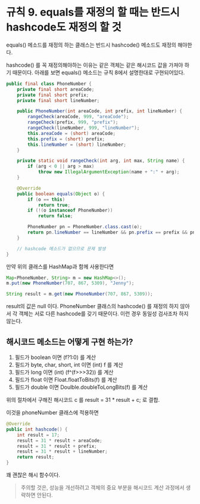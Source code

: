 # 규칙 9. equals를 재정의 할 때는 반드시 hashcode도 재정의 할 것
equals() 메소드를 재정의 하는 클래스는 반드시 hashcode() 메소드도 재정의 해야한다.

hashcode() 를 꼭 재정의해야하는 이유는 같은 객체는 같은 해시코드 값을 가져야 하기 때문이다. 아래를 보면 equals() 메소드는 규칙 8에서 설명한대로 구현되어있다.

```java
public final class PhoneNumber {
	private final short areaCode;
	private final short prefix;
	private final short lineNumber;

	public PhoneNumber(int areaCode, int prefix, int lineNumber) {
		rangeCheck(areaCode, 999, "areaCode");
		rangeCheck(prefix, 999, "prefix");
		rangeCheck(lineNumber, 999, "lineNumber");
		this.areaCode = (short) areaCode;
		this.prefix = (short) prefix;
		this.lineNumber = (short) lineNumber;
	}

	private static void rangeCheck(int arg, int max, String name) {
		if (arg < 0 || arg > max)
			throw new IllegalArgumentException(name + ":" + arg);
	}

	@Override
	public boolean equals(Object o) {
		if (o == this) 
			return true;
		if (!(o instanceof PhoneNumber))
			return false;

		PhoneNumber pn = PhoneNumber.class.cast(o);
		return pn.lineNumber == lineNumber && pn.prefix == prefix && pn.lineNumber == lineNumber;
	}

	// hashcode 메소드가 없으므로 문제 발생
}

```

만약 위의 클래스를 HashMap과 함께 사용한다면
```java
Map<PhoneNumber, String> m = new HashMap<>();
m.put(new PhoneNumber(707, 867, 5309), "Jenny");

String result = m.get(new PhoneNumber(707, 867, 5309));
```
result의 값은 null 이다. PhoneNumber 클래스의 hashcode() 를 재정의 하지 않아서 각 객체는 서로 다른 hashcode를 갖기 때문이다. 
이런 경우 동일성 검사조차 하지 않는다.


## 해시코드 메소드는 어떻게 구현 하는가?

1. 필드가 boolean 이면 (f?1:0) 를 계산
2. 필드가 byte, char, short, int 이면 (int) f 를 계산
3. 필드가 long 이면 (int) (f^(f>>>32)) 를 계산
4. 필드가 float 이면 Float.floatToBits(f) 를 계산
5. 필드가 double 이면 Doulble.doubleToLongBits(f) 를 계산

위의 절차에서 구해진 해시코드 c 를 
result = 31 * result + c;
로 결합.

이것을 phoneNumber 클래스에 적용하면 
```java
@Override
public int hashcode() {
	int result = 17;
	result = 31 * result + areaCode;
	result = 31 * result + prefix;
	result = 31 * result + lineNumber;
	return result; 
}
```
꽤 괜찮은 해시 함수이다. 

> 주의할 것은, 성능을 개선하려고 객체의 중요 부분을 해시코드 계산 과정에서 생략하면 안된다.

